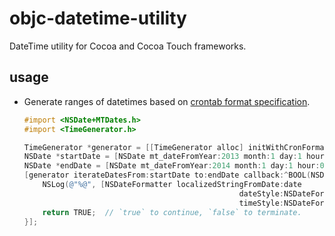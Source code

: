objc-datetime-utility
=====================

DateTime utility for Cocoa and Cocoa Touch frameworks.  

usage
-----

- Generate ranges of datetimes based on [crontab format specification][CrontabSpec].

  ```objective-c
  #import <NSDate+MTDates.h>
  #import <TimeGenerator.h>

  TimeGenerator *generator = [[TimeGenerator alloc] initWithCronFormat:@"00,30 9-16 * * 1-5"];
  NSDate *startDate = [NSDate mt_dateFromYear:2013 month:1 day:1 hour:0 minute:0];
  NSDate *endDate = [NSDate mt_dateFromYear:2014 month:1 day:1 hour:0 minute:0];
  [generator iterateDatesFrom:startDate to:endDate callback:^BOOL(NSDate *date) {
      NSLog(@"%@", [NSDateFormatter localizedStringFromDate:date 
                                                  dateStyle:NSDateFormatterShortStyle
												  timeStyle:NSDateFormatterShortStyle]);
      return TRUE;  // `true` to continue, `false` to terminate.
  }];
  ```

[CrontabSpec]: https://en.wikipedia.org/wiki/Cron

